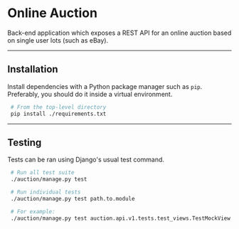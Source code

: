 Online Auction
=======
Back-end application which exposes a REST API for an online auction based on
single user lots (such as eBay).

--------

## Installation
Install dependencies with a Python package manager such as `pip`. 
Preferably, you should do it inside a virtual environment.
```bash
 # From the top-level directory
 pip install ./requirements.txt
```

--------

## Testing
Tests can be ran using Django's usual test command.
```bash
 # Run all test suite
 ./auction/manage.py test

 # Run individual tests
 ./auction/manage.py test path.to.module

 # For example:
 ./auction/manage.py test auction.api.v1.tests.test_views.TestMockView
```

